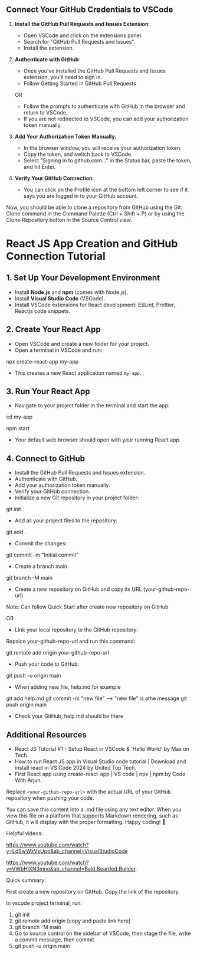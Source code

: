 ## Connect Your GitHub Credentials to VSCode

1. **Install the GitHub Pull Requests and Issues Extension**:

   - Open VSCode and click on the extensions panel.
   - Search for "GitHub Pull Requests and Issues".
   - Install the extension.

2. **Authenticate with GitHub**:

   - Once you've installed the GitHub Pull Requests and Issues extension, you'll need to sign in.
   - Follow Getting Started in GitHub Pull Requests

   OR

   - Follow the prompts to authenticate with GitHub in the browser and return to VSCode.
   - If you are not redirected to VSCode, you can add your authorization token manually.

3. **Add Your Authorization Token Manually**:

   - In the browser window, you will receive your authorization token.
   - Copy the token, and switch back to VSCode.
   - Select "Signing in to github.com..." in the Status bar, paste the token, and hit Enter.

4. **Verify Your GitHub Connection**:
   - You can click on the Profile icon at the bottom left corner to see if it says you are logged in to your GitHub account.

Now, you should be able to clone a repository from GitHub using the Git: Clone command in the Command Palette (Ctrl + Shift + P) or by using the Clone Repository button in the Source Control view.

# React JS App Creation and GitHub Connection Tutorial

## 1. Set Up Your Development Environment

- Install **Node.js** and **npm** (comes with Node.js).
- Install **Visual Studio Code** (VSCode).
- Install VSCode extensions for React development: ESLint, Prettier, Reactjs code snippets.

## 2. Create Your React App

- Open VSCode and create a new folder for your project.
- Open a terminal in VSCode and run:

npx create-react-app my-app

- This creates a new React application named `my-app`.

## 3. Run Your React App

- Navigate to your project folder in the terminal and start the app:

cd my-app

npm start

- Your default web browser should open with your running React app.

## 4. Connect to GitHub

- Install the GitHub Pull Requests and Issues extension.
- Authenticate with GitHub.
- Add your authorization token manually.
- Verify your GitHub connection.
- Initialize a new Git repository in your project folder:

git init

- Add all your project files to the repository:

git add .

- Commit the changes:

git commit -m "Initial commit"

- Create a branch main

git branch -M main

- Create a new repository on GitHub and copy its URL (your-github-repo-url)

Note: Can follow Quick Start after create new repository on GitHub

OR

- Link your local repository to the GitHub repository:

Repalce your-github-repo-url and run this command:

git remote add origin your-github-repo-url

- Push your code to GitHub:

git push -u origin main

- When adding new file, help.md for example

git add help.md
git commit -m "new file" --> "new file" is athe message
git push origin main

- Check your GitHub, help.md should be there

## Additional Resources

- React JS Tutorial #1 - Setup React in VSCode & 'Hello World' by Max on Tech.
- How to run React JS app in Visual Studio code tutorial | Download and install react in VS Code 2024 by United Top Tech.
- First React app using create-react-app | VS code | npx | npm by Code With Arjun.

Replace `<your-github-repo-url>` with the actual URL of your GitHub repository when pushing your code.

You can save this content into a .md file using any text editor. When you view this file on a platform that supports Markdown rendering, such as GitHub, it will display with the proper formatting. Happy coding! 🚀

Helpful videos:

https://www.youtube.com/watch?v=LdSwWxVzUpo&ab_channel=VisualStudioCode

https://www.youtube.com/watch?v=VWbHiXN3mno&ab_channel=Bald.Bearded.Builder.

Quick summary:

First create a new repository on GitHub. Copy the link of the repository.

In vscode project terminal, run:

1. git init
2. git remote add origin [copy and paste link here]
3. git branch -M main
4. Go to source control on the sidebar of VSCode, then stage the file, write a commit message, then commit.
5. git push -u origin main

